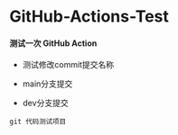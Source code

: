 # GitHub-Actions-Test

#### 测试一次 GitHub Action

- 测试修改commit提交名称
- main分支提交

- dev分支提交
```
git 代码测试项目


```